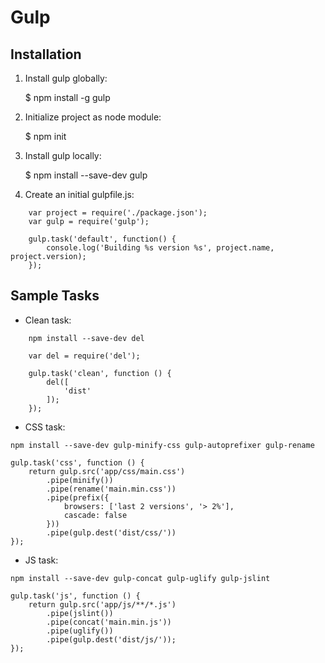 # Gulp


## Installation

1. Install gulp globally:

    $ npm install -g gulp

2. Initialize project as node module:

    $ npm init
    
3. Install gulp locally:

    $ npm install --save-dev gulp

4. Create an initial gulpfile.js:

```
    var project = require('./package.json');
    var gulp = require('gulp');

    gulp.task('default', function() {
        console.log('Building %s version %s', project.name, project.version);
    });
```   
   
## Sample Tasks

* Clean task:

```
    npm install --save-dev del

    var del = require('del');

    gulp.task('clean', function () {
        del([
            'dist'
        ]);
    });
```

* CSS task:

```
npm install --save-dev gulp-minify-css gulp-autoprefixer gulp-rename  

gulp.task('css', function () {
    return gulp.src('app/css/main.css')
        .pipe(minify())
        .pipe(rename('main.min.css'))
        .pipe(prefix({
            browsers: ['last 2 versions', '> 2%'],
            cascade: false
        }))
        .pipe(gulp.dest('dist/css/'))
});
```

* JS task:

```
npm install --save-dev gulp-concat gulp-uglify gulp-jslint

gulp.task('js', function () {
    return gulp.src('app/js/**/*.js')
        .pipe(jslint())
        .pipe(concat('main.min.js'))
        .pipe(uglify())
        .pipe(gulp.dest('dist/js/'));
});
```
